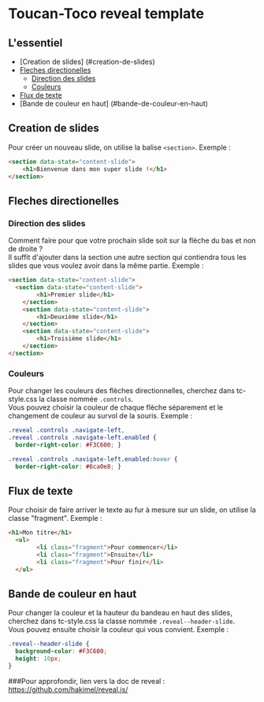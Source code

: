 # Toucan-Toco reveal template

## L'essentiel
- [Creation de slides] (#creation-de-slides)
- [Fleches directionelles](#fleches-directionelles)
  - [Direction des slides](#direction-des-slides)
  - [Couleurs](#couleurs)
- [Flux de texte](#flux-de-texte)
- [Bande de couleur en haut] (#bande-de-couleur-en-haut)

## Creation de slides

Pour créer un nouveau slide, on utilise la balise ```<section>```. Exemple :<br>
```html
<section data-state="content-slide">
	<h1>Bienvenue dans mon super slide !</h1>
</section>
```

## Fleches directionelles

### Direction des slides

Comment faire pour que votre prochain slide soit sur la flèche du bas et non de droite ?<br>
Il suffit d'ajouter dans la section une autre section qui contiendra tous les slides que vous voulez avoir dans la même partie. Exemple :
```html
<section data-state="content-slide">
  <section data-state="content-slide">
		<h1>Premier slide</h1>
	</section>
	<section data-state="content-slide">
		<h1>Deuxième slide</h1>
	</section>
	<section data-state="content-slide">
		<h1>Troisième slide</h1>
	</section>
</section>
```

### Couleurs

Pour changer les couleurs des flèches directionnelles, cherchez dans tc-style.css la classe nommée ```.controls```.<br>
Vous pouvez choisir la couleur de chaque flèche séparement et le changement de couleur au survol de la souris. Exemple :
```css
.reveal .controls .navigate-left,
.reveal .controls .navigate-left.enabled {
  border-right-color: #F3C600; }

.reveal .controls .navigate-left.enabled:hover {
  border-right-color: #6ca0e8; }
```

## Flux de texte

Pour choisir de faire arriver le texte au fur à mesure sur un slide, on utilise la classe "fragment". Exemple :<br>
```html
<h1>Mon titre</h1>
  <ul>
		<li class="fragment">Pour commencer</li>
		<li class="fragment">Ensuite</li>
		<li class="fragment">Pour finir</li>
  </ul>
```

## Bande de couleur en haut

Pour changer la couleur et la hauteur du bandeau en haut des slides, cherchez dans tc-style.css la classe nommée ```.reveal--header-slide```.<br>
Vous pouvez ensuite choisir la couleur qui vous convient. Exemple :<br>

```css
.reveal--header-slide {
  background-color: #F3C600;
  height: 10px;
}
```

###Pour approfondir, lien vers la doc de reveal : https://github.com/hakimel/reveal.js/
